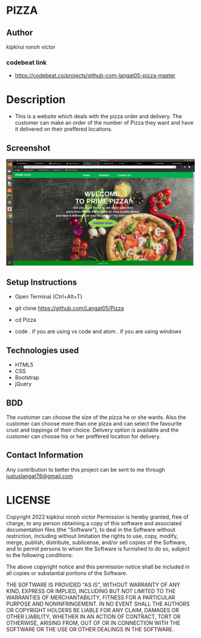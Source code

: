 # PIZZA
## Author
kipkirui ronoh victor
### codebeat link
- https://codebeat.co/projects/github-com-langat05-pizza-master

# Description
- This is a website which deals with the pizza order and delivery. The customer can make an order of the number of Pizza they want and have it delivered on their preffered locations.

## Screenshot
<img src="images/Screenshot.png">

## Setup Instructions
- Open Terminal {Ctrl+Alt+T}

- git clone https://github.com/Langat05/Pizza

- cd Pizza

- code . if you are using vs code and atom . if you are using windows

## Technologies used
- HTML5
- CSS
- Bootstrap
- jQuery
## BDD
The customer can choose the size of the pizza he or she wants. Also the customer can choose more than one pizza and can select the favourite crust and toppings of their choice. Delivery option is available and the customer can choose his or her preffered location for delivery.

## Contact Information
Any contribution to better this project can be sent to me through justuslangat78@gmail.com

# LICENSE
Copyright 2022 kipkirui ronoh victor
Permission is hereby granted, free of charge, to any person obtaining a copy of this software and associated documentation files (the "Software"), to deal in the Software without restriction, including without limitation the rights to use, copy, modify, merge, publish, distribute, sublicense, and/or sell copies of the Software, and to permit persons to whom the Software is furnished to do so, subject to the following conditions:

The above copyright notice and this permission notice shall be included in all copies or substantial portions of the Software.

THE SOFTWARE IS PROVIDED "AS IS", WITHOUT WARRANTY OF ANY KIND, EXPRESS OR IMPLIED, INCLUDING BUT NOT LIMITED TO THE WARRANTIES OF MERCHANTABILITY, FITNESS FOR A PARTICULAR PURPOSE AND NONINFRINGEMENT. IN NO EVENT SHALL THE AUTHORS OR COPYRIGHT HOLDERS BE LIABLE FOR ANY CLAIM, DAMAGES OR OTHER LIABILITY, WHETHER IN AN ACTION OF CONTRACT, TORT OR OTHERWISE, ARISING FROM, OUT OF OR IN CONNECTION WITH THE SOFTWARE OR THE USE OR OTHER DEALINGS IN THE SOFTWARE.
